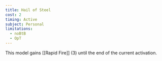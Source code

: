 ```yaml
---
title: Hail of Steel
cost: 2
timing: Active
subject: Personal
limitations:
  - noBtB
  - OpT
---
```

This model gains [[Rapid Fire]] (3) until the end of the current activation.